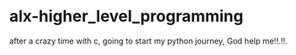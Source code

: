# alx-higher_level_programming

after a crazy time with c, going to start my python journey, God help me!!.!!.
